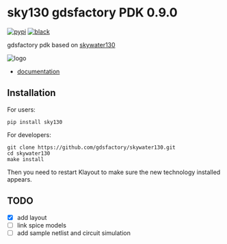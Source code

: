# sky130 gdsfactory PDK 0.9.0

[![pypi](https://img.shields.io/pypi/v/sky130)](https://pypi.org/project/sky130/)
[![black](https://img.shields.io/badge/code%20style-black-000000.svg)](https://github.com/psf/black)

gdsfactory pdk based on [skywater130](https://github.com/google/skywater-pdk)

![logo](https://i.imgur.com/xvnfEtZ.png)


- [documentation](https://gdsfactory.github.io/skywater130/README.html)

## Installation

For users:

```
pip install sky130
```

For developers:

```
git clone https://github.com/gdsfactory/skywater130.git
cd skywater130
make install
```

Then you need to restart Klayout to make sure the new technology installed appears.

## TODO

- [X] add layout
- [ ] link spice models
- [ ] add sample netlist and circuit simulation
